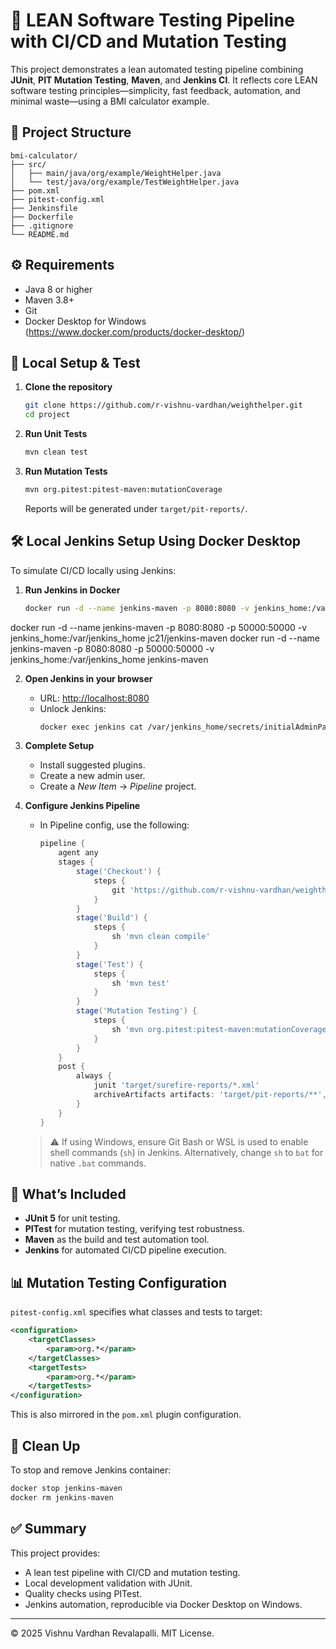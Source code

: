 
# 🧪 LEAN Software Testing Pipeline with CI/CD and Mutation Testing

This project demonstrates a lean automated testing pipeline combining **JUnit**, **PIT Mutation Testing**, **Maven**, and **Jenkins CI**. It reflects core LEAN software testing principles—simplicity, fast feedback, automation, and minimal waste—using a BMI calculator example.

## 📁 Project Structure

```
bmi-calculator/
├── src/
│   ├── main/java/org/example/WeightHelper.java
│   └── test/java/org/example/TestWeightHelper.java
├── pom.xml
├── pitest-config.xml
├── Jenkinsfile
├── Dockerfile
├── .gitignore
└── README.md
```

## ⚙️ Requirements

- Java 8 or higher
- Maven 3.8+
- Git
- Docker Desktop for Windows (https://www.docker.com/products/docker-desktop/)

## 🚀 Local Setup & Test

1. **Clone the repository**
   ```bash
   git clone https://github.com/r-vishnu-vardhan/weighthelper.git
   cd project
   ```

2. **Run Unit Tests**
   ```bash
   mvn clean test
   ```

3. **Run Mutation Tests**
   ```bash
   mvn org.pitest:pitest-maven:mutationCoverage
   ```

   Reports will be generated under `target/pit-reports/`.

## 🛠️ Local Jenkins Setup Using Docker Desktop

To simulate CI/CD locally using Jenkins:

1. **Run Jenkins in Docker**
   ```bash
   docker run -d --name jenkins-maven -p 8080:8080 -v jenkins_home:/var/jenkins_home jenkins/jenkins-maven:lts
   ```
docker run -d --name jenkins-maven -p 8080:8080 -p 50000:50000 -v jenkins_home:/var/jenkins_home jc21/jenkins-maven
docker run -d --name jenkins-maven -p 8080:8080 -p 50000:50000 -v jenkins_home:/var/jenkins_home jenkins-maven


2. **Open Jenkins in your browser**
   - URL: [http://localhost:8080](http://localhost:8080)
   - Unlock Jenkins:
     ```bash
     docker exec jenkins cat /var/jenkins_home/secrets/initialAdminPassword
     ```

3. **Complete Setup**
   - Install suggested plugins.
   - Create a new admin user.
   - Create a *New Item* → *Pipeline* project.

4. **Configure Jenkins Pipeline**
   - In Pipeline config, use the following:
     ```groovy
     pipeline {
         agent any
         stages {
             stage('Checkout') {
                 steps {
                     git 'https://github.com/r-vishnu-vardhan/weighthelper.git'
                 }
             }
             stage('Build') {
                 steps {
                     sh 'mvn clean compile'
                 }
             }
             stage('Test') {
                 steps {
                     sh 'mvn test'
                 }
             }
             stage('Mutation Testing') {
                 steps {
                     sh 'mvn org.pitest:pitest-maven:mutationCoverage'
                 }
             }
         }
         post {
             always {
                 junit 'target/surefire-reports/*.xml'
                 archiveArtifacts artifacts: 'target/pit-reports/**', fingerprint: true
             }
         }
     }
     ```

   > ⚠️ If using Windows, ensure Git Bash or WSL is used to enable shell commands (`sh`) in Jenkins. Alternatively, change `sh` to `bat` for native `.bat` commands.

## 🧪 What’s Included

- **JUnit 5** for unit testing.
- **PITest** for mutation testing, verifying test robustness.
- **Maven** as the build and test automation tool.
- **Jenkins** for automated CI/CD pipeline execution.

## 📊 Mutation Testing Configuration

`pitest-config.xml` specifies what classes and tests to target:

```xml
<configuration>
    <targetClasses>
        <param>org.*</param>
    </targetClasses>
    <targetTests>
        <param>org.*</param>
    </targetTests>
</configuration>
```

This is also mirrored in the `pom.xml` plugin configuration.

## 🧼 Clean Up

To stop and remove Jenkins container:

```bash
docker stop jenkins-maven
docker rm jenkins-maven
```

## ✅ Summary

This project provides:

- A lean test pipeline with CI/CD and mutation testing.
- Local development validation with JUnit.
- Quality checks using PITest.
- Jenkins automation, reproducible via Docker Desktop on Windows.

---
© 2025 Vishnu Vardhan Revalapalli. MIT License.
